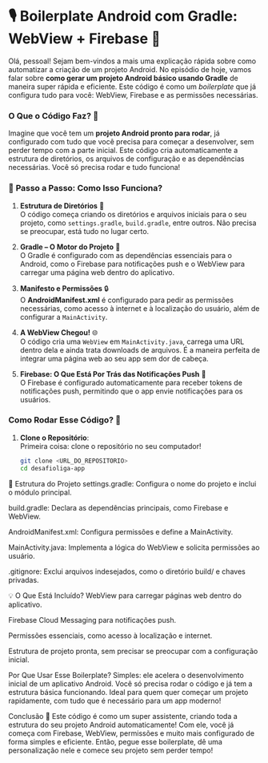 # 🎙️ **Boilerplate Android com Gradle: WebView + Firebase** 🚀

Olá, pessoal! Sejam bem-vindos a mais uma explicação rápida sobre como automatizar a criação de um projeto Android. No episódio de hoje, vamos falar sobre **como gerar um projeto Android básico usando Gradle** de maneira super rápida e eficiente. Este código é como um *boilerplate* que já configura tudo para você: WebView, Firebase e as permissões necessárias.

### O Que o Código Faz? 🤔

Imagine que você tem um **projeto Android pronto para rodar**, já configurado com tudo que você precisa para começar a desenvolver, sem perder tempo com a parte inicial. Este código cria automaticamente a estrutura de diretórios, os arquivos de configuração e as dependências necessárias. Você só precisa rodar e tudo funciona!

### 🚀 **Passo a Passo: Como Isso Funciona?**

1. **Estrutura de Diretórios** 📂  
   O código começa criando os diretórios e arquivos iniciais para o seu projeto, como `settings.gradle`, `build.gradle`, entre outros. Não precisa se preocupar, está tudo no lugar certo.

2. **Gradle – O Motor do Projeto** 🔧  
   O Gradle é configurado com as dependências essenciais para o Android, como o Firebase para notificações push e o WebView para carregar uma página web dentro do aplicativo.

3. **Manifesto e Permissões** 🔒  
   O **AndroidManifest.xml** é configurado para pedir as permissões necessárias, como acesso à internet e à localização do usuário, além de configurar a `MainActivity`.

4. **A WebView Chegou!** 🌐  
   O código cria uma `WebView` em `MainActivity.java`, carrega uma URL dentro dela e ainda trata downloads de arquivos. É a maneira perfeita de integrar uma página web ao seu app sem dor de cabeça.

5. **Firebase: O Que Está Por Trás das Notificações Push** 📲  
   O Firebase é configurado automaticamente para receber tokens de notificações push, permitindo que o app envie notificações para os usuários.

### Como Rodar Esse Código? 🤖

1. **Clone o Repositório**:  
   Primeira coisa: clone o repositório no seu computador!

   ```bash
   git clone <URL_DO_REPOSITORIO>
   cd desafioliga-app

📝 Estrutura do Projeto
settings.gradle: Configura o nome do projeto e inclui o módulo principal.

build.gradle: Declara as dependências principais, como Firebase e WebView.

AndroidManifest.xml: Configura permissões e define a MainActivity.

MainActivity.java: Implementa a lógica do WebView e solicita permissões ao usuário.

.gitignore: Exclui arquivos indesejados, como o diretório build/ e chaves privadas.

💡 O Que Está Incluído?
WebView para carregar páginas web dentro do aplicativo.

Firebase Cloud Messaging para notificações push.

Permissões essenciais, como acesso à localização e internet.

Estrutura de projeto pronta, sem precisar se preocupar com a configuração inicial.

Por Que Usar Esse Boilerplate?
Simples: ele acelera o desenvolvimento inicial de um aplicativo Android. Você só precisa rodar o código e já tem a estrutura básica funcionando. Ideal para quem quer começar um projeto rapidamente, com tudo que é necessário para um app moderno!

Conclusão 🎯
Este código é como um super assistente, criando toda a estrutura do seu projeto Android automaticamente! Com ele, você já começa com Firebase, WebView, permissões e muito mais configurado de forma simples e eficiente. Então, pegue esse boilerplate, dê uma personalização nele e comece seu projeto sem perder tempo!
